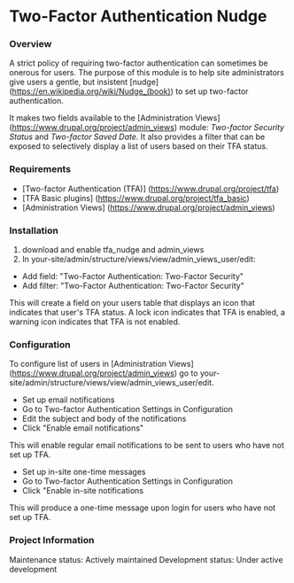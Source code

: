 # Two-Factor Authentication Nudge

### Overview

A strict policy of requiring two-factor authentication can sometimes be onerous for users. The purpose of this module is to help site administrators give users a gentle, but insistent [nudge] (https://en.wikipedia.org/wiki/Nudge_(book)) to set up two-factor authentication.

It makes two fields available to the [Administration Views] (https://www.drupal.org/project/admin_views) module: <i>Two-factor Security Status</i> and <i>Two-factor Saved Date</i>. It also provides a filter that can be exposed to selectively display a list of users based on their TFA status.

### Requirements

* [Two-factor Authentication (TFA)] (https://www.drupal.org/project/tfa)
* [TFA Basic plugins] (https://www.drupal.org/project/tfa_basic)
* [Administration Views] (https://www.drupal.org/project/admin_views)

### Installation

 1. download and enable tfa_nudge and admin_views
 2. In your-site/admin/structure/views/view/admin_views_user/edit:

  * Add field: "Two-Factor Authentication: Two-Factor Security"
  * Add filter: "Two-Factor Authentication: Two-Factor Security"

This will create a field on your users table that displays an icon that indicates that user's TFA status. A lock icon indicates that TFA is enabled, a warning icon indicates that TFA is not enabled.

### Configuration

To configure list of users in [Administration Views] (https://www.drupal.org/project/admin_views) go to your-site/admin/structure/views/view/admin_views_user/edit.

 * Set up email notifications
  * Go to Two-factor Authentication Settings in Configuration 
  * Edit the subject and body of the notifications
  * Click "Enable email notifications"
 
This will enable regular email notifications to be sent to users who have not set up TFA.

 * Set up in-site one-time messages
  * Go to Two-factor Authentication Settings in Configuration 
  * Click "Enable in-site notifications

This will produce a one-time message upon login for users who have not set up TFA.

### Project Information

Maintenance status: Actively maintained
Development status: Under active development
